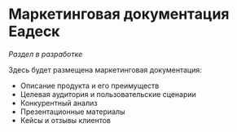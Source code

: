 # Маркетинговая документация Еадеск

*Раздел в разработке*

Здесь будет размещена маркетинговая документация:
- Описание продукта и его преимуществ
- Целевая аудитория и пользовательские сценарии
- Конкурентный анализ
- Презентационные материалы
- Кейсы и отзывы клиентов